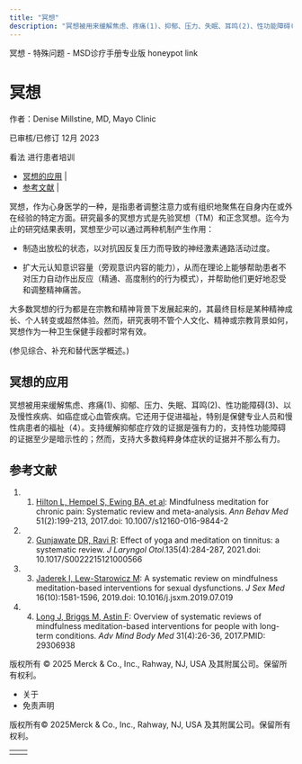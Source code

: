 ```yaml
---
title: "冥想"
description: "冥想被用来缓解焦虑、疼痛(1)、抑郁、压力、失眠、耳鸣(2)、性功能障碍(3)、以及慢性疾病、如癌症或心血管疾病。它还用于促进福祉，特别是保健专业人员和慢性病患者的福祉（4）。支持缓解抑郁症疗效的证据是强有力的，支持性功能障碍的证据至少是暗示性的；然而，支持大多数纯粹身体症状的证据并不那么有力。"
---
```


﻿冥想 \- 特殊问题 \- MSD诊疗手册专业版 honeypot link

# 冥想

作者：Denise Millstine, MD, Mayo Clinic

已审核/已修订 12月 2023

看法 进行患者培训

- [冥想的应用](#冥想的应用_v21360365_zh) \|
- [参考文献](#参考文献_v59175502_zh) \|

冥想，作为心身医学的一种，是指患者调整注意力或有组织地聚焦在自身内在或外在经验的特定方面。研究最多的冥想方式是先验冥想（TM）和正念冥想。迄今为止的研究结果表明，冥想至少可以通过两种机制产生作用：

- 制造出放松的状态，以对抗因反复压力而导致的神经激素通路活动过度。

- 扩大元认知意识容量（旁观意识内容的能力），从而在理论上能够帮助患者不对压力自动作出反应（精通、高度制约的行为模式），并帮助他们更好地忍受和调整精神痛苦。


大多数冥想的行为都是在宗教和精神背景下发展起来的，其最终目标是某种精神成长、个人转变或超然体验。然而，研究表明不管个人文化、精神或宗教背景如何，冥想作为一种卫生保健手段都时常有效。

(参见综合、补充和替代医学概述。)

## 冥想的应用

冥想被用来缓解焦虑、疼痛(1)、抑郁、压力、失眠、耳鸣(2)、性功能障碍(3)、以及慢性疾病、如癌症或心血管疾病。它还用于促进福祉，特别是保健专业人员和慢性病患者的福祉（4）。支持缓解抑郁症疗效的证据是强有力的，支持性功能障碍的证据至少是暗示性的；然而，支持大多数纯粹身体症状的证据并不那么有力。

## 参考文献

1. 1. [Hilton L, Hempel S, Ewing BA, et al](https://pubmed.ncbi.nlm.nih.gov/27658913/): Mindfulness meditation for chronic pain: Systematic review and meta-analysis. _Ann Behav Med_ 51(2):199-213, 2017.doi: 10.1007/s12160-016-9844-2

2. 2. [Gunjawate DR, Ravi R](https://pubmed.ncbi.nlm.nih.gov/33691808/): Effect of yoga and meditation on tinnitus: a systematic review. _J Laryngol Otol_.135(4):284-287, 2021.doi: 10.1017/S0022215121000566

3. 3. [Jaderek I, Lew-Starowicz M](https://pubmed.ncbi.nlm.nih.gov/31570137/): A systematic review on mindfulness meditation-based interventions for sexual dysfunctions. _J Sex Med_ 16(10):1581-1596, 2019.doi: 10.1016/j.jsxm.2019.07.019

4. 4. [Long J, Briggs M, Astin F](https://pubmed.ncbi.nlm.nih.gov/29306938/): Overview of systematic reviews of mindfulness meditation-based interventions for people with long-term conditions. _Adv Mind Body Med_ 31(4):26-36, 2017.PMID: 29306938




版权所有 © 2025
Merck & Co., Inc., Rahway, NJ, USA 及其附属公司。保留所有权利。

- 关于
- 免责声明

版权所有© 2025Merck & Co., Inc., Rahway, NJ, USA 及其附属公司。保留所有权利。

|     |     |
| --- | --- |
|  |  |